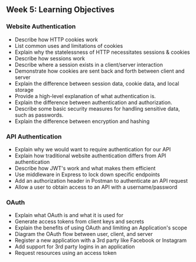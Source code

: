 
## Week 5: Learning Objectives 

### Website Authentication

* Describe how HTTP cookies work
* List common uses and limitations of cookies
* Explain why the statelessness of HTTP necessitates sessions & cookies
* Describe how sessions work
* Describe where a session exists in a client/server interaction
* Demonstrate how cookies are sent back and forth between client and server
* Explain the difference between session data, cookie data, and local storage
* Provide a high-level explanation of what authentication is.
* Explain the difference between authentication and authorization.
* Describe some basic security measures for handling sensitive data, such as passwords.
* Explain the difference between encryption and hashing

### API Authentication

* Explain why we would want to require authentication for our API 
* Explain how traditional website authentication differs from API authentication
* Describe how JWT's work and what makes them efficient 
* Use middleware in Express to lock down specific endpoints
* Add an authorization header in Postman to authenticate an API request
* Allow a user to obtain access to an API with a username/password

### OAuth

* Explain what OAuth is and what it is used for
* Generate access tokens from client keys and secrets
* Explain the benefits of using OAuth and limiting an Application's scope
* Diagram the OAuth flow between user, client, and server
* Register a new application with a 3rd party like Facebook or Instagram
* Add support for 3rd party logins in an application
* Request resources using an access token

